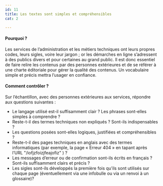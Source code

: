 ```yaml
---
id: 11
title: Les textes sont simples et compréhensibles
cat: 2

---
```


#### Pourquoi ?

Les services de l’administration et les métiers techniques ont leurs propres codes, leurs sigles, voire leur jargon ; or les démarches en ligne s’adressent à des publics divers et pour certaines au grand public. Il est donc essentiel de faire relire les contenus par des personnes extérieures et de se référer à une charte éditoriale pour gérer la qualité des contenus. Un vocabulaire simple et précis mettra l’usager en confiance.


#### Comment contrôler ?

Sur l’échantillon, avec des personnes extérieures aux services, répondre aux questions suivantes :
* Le langage utilisé est-il suffisamment clair ? Les phrases sont-elles simples à comprendre ?
* Reste-t-il des termes techniques non expliqués ? Sont-ils indispensables ?
* Les questions posées sont-elles logiques, justifiées et compréhensibles ?
* Reste-t-il des pages techniques en anglais avec des termes informatiques (par exemple, la page « Erreur 404 » en tapant après l’URL "/iofjzfoizjfeajofiz" ) ?
* Les messages d’erreur ou de confirmation sont-ils écrits en français ? Sont-ils suffisamment clairs et précis ?
* Les sigles sont-ils développés la première fois qu’ils sont utilisés sur chaque page (éventuellement via une infobulle ou via un renvoi à un glossaire)?
